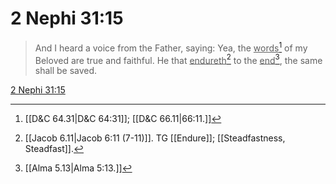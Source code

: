 # 2 Nephi 31:15

> And I heard a voice from the Father, saying: Yea, the <u>words</u>[^a] of my Beloved are true and faithful. He that <u>endureth</u>[^b] to the <u>end</u>[^c], the same shall be saved.

[2 Nephi 31:15](https://www.churchofjesuschrist.org/study/scriptures/bofm/2-ne/31?lang=eng&id=p15#p15)


[^a]: [[D&C 64.31|D&C 64:31]]; [[D&C 66.11|66:11.]]
[^b]: [[Jacob 6.11|Jacob 6:11 (7-11)]]. TG [[Endure]]; [[Steadfastness, Steadfast]].
[^c]: [[Alma 5.13|Alma 5:13.]]
